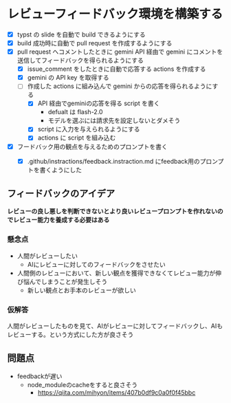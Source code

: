 # レビューフィードバック環境を構築する

- [x] typst の slide を自動で build できるようにする
- [x] build 成功時に自動で pull request を作成するようにする
- [x] pull request へコメントしたときに gemini API 経由で gemini にコメントを送信してフィードバックを得られるようにする
  - [x] issue_comment をしたときに自動で応答する actions を作成する
  - [x] gemini の API key を取得する
  - [ ] 作成した actions に組み込んで gemini からの応答を得られるようにする
    - [x] API 経由でgeminiの応答を得る script を書く
      - defualt は flash-2.0
      - モデルを選ぶには請求先を設定しないとダメそう
    - [x] script に入力を与えられるようにする
    - [x] actions に script を組み込む 
- [x] フードバック用の観点を与えるためのプロンプトを書く
  - [x] .github/instractions/feedback.instraction.md にfeedback用のプロンプトを書くようにした


## フィードバックのアイデア

**レビューの良し悪しを判断できないとより良いレビュープロンプトを作れないのでレビュー能力を養成する必要はある**

### 懸念点

- 人間がレビューしたい
  - AIにレビューに対してのフィードバックをさせたい
- 人間側のレビューにおいて、新しい観点を獲得できなくてレビュー能力が伸び悩んでしまうことが発生しそう
  - 新しい観点とお手本のレビューが欲しい

### 仮解答
  人間がレビューしたものを見て、AIがレビューに対してフィードバックし、AIもレビューする。という方式にした方が良さそう

## 問題点

- feedbackが遅い
  - node_moduleのcacheをすると良さそう
    - https://qiita.com/mihyon/items/407b0df9c0a0f0f45bbc